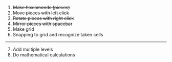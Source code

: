 1. ~~Make hexiamonds (pieces)~~
2. ~~Move pieces with left click~~
3. ~~Rotate pieces with right click~~
4. ~~Mirror pieces with spacebar~~
5. Make grid
6. Snapping to grid and recognize taken cells

---

7. Add multiple levels
8. Do mathematical calculations